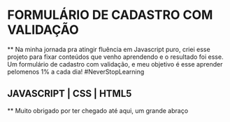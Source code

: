 # FORMULÁRIO DE CADASTRO COM VALIDAÇÃO

** Na minha jornada pra atingir fluência em Javascript puro, criei esse projeto para fixar conteúdos que venho aprendendo e o resultado foi esse. Um formulário de cadastro com validação, e meu objetivo é esse aprender pelomenos 1% a cada dia!
#NeverStopLearning

## JAVASCRIPT | CSS | HTML5

** Muito obrigado por ter chegado até aqui, um grande abraço
